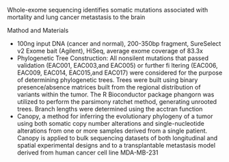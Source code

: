 Whole-exome sequencing identifies somatic mutations associated with mortality and lung cancer metastasis to the brain



Mathod and Materials

* 100ng input DNA (cancer and normal), 200-350bp fragment, SureSelect v2 Exome bait (Agilent), HiSeq, average exome coverage of 83.3x 
* Phylogenetic Tree Construction: All nonsilent mutations that passed validation (EAC001, EAC003,and EAC005) or further fi ltering (EAC006, EAC009, EAC014, EAC015,and EAC017) were considered for the purpose of determining phylogenetic trees. Trees were built using binary presence/absence matrices built from the regional distribution of variants within the tumor. The R Bioconductor package phangorn was utilized to perform the parsimony ratchet method, generating unrooted trees. Branch lengths were determined using the acctran function
* Canopy, a method for inferring the evolutionary phylogeny of a tumor using both somatic copy number alterations and single-nucleotide
alterations from one or more samples derived from a single patient. Canopy is applied to bulk sequencing datasets of both longitudinal and spatial experimental designs and to a transplantable metastasis model derived from human cancer cell line MDA-MB-231


